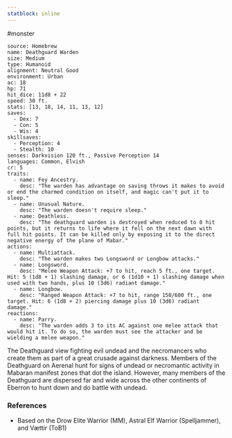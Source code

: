 ```yaml
---
statblock: inline
---
```

 #monster 

```statblock
source: Homebrew
name: Deathguard Warden
size: Medium
type: Humanoid
alignment: Neutral Good
environment: Urban
ac: 18
hp: 71
hit_dice: 11d8 + 22
speed: 30 ft.
stats: [13, 18, 14, 11, 13, 12]
saves:
  - Dex: 7
  - Con: 5
  - Wis: 4
skillsaves:
  - Perception: 4
  - Stealth: 10
senses: Darkvision 120 ft., Passive Perception 14
languages: Common, Elvish
cr: 5
traits:
  - name: Fey Ancestry.
    desc: "The warden has advantage on saving throws it makes to avoid or end the charmed condition on itself, and magic can't put it to sleep."
  - name: Unusual Nature.
    desc: "The warden doesn't require sleep."
  - name: Deathless.
    desc: "The deathguard warden is destroyed when reduced to 0 hit points, but it returns to life where it fell on the next dawn with full hit points. It can be killed only by exposing it to the direct negative energy of the plane of Mabar."
actions:
  - name: Multiattack.
    desc: "The warden makes two Longsword or Longbow attacks."
  - name: Longsword.
    desc: "Melee Weapon Attack: +7 to hit, reach 5 ft., one target. Hit: 5 (1d8 + 1) slashing damage, or 6 (1d10 + 1) slashing damage when used with two hands, plus 10 (3d6) radiant damage."
  - name: Longbow.
    desc: "Ranged Weapon Attack: +7 to hit, range 150/600 ft., one target. Hit: 6 (1d8 + 2) piercing damage plus 10 (3d6) radiant damage."
reactions:
  - name: Parry.
    desc: "The warden adds 3 to its AC against one melee attack that would hit it. To do so, the warden must see the attacker and be wielding a melee weapon."
```

The Deathguard view fighting evil undead and the necromancers who create them as part of a great crusade against darkness. Members of the Deathguard on Aerenal hunt for signs of undead or necromantic activity in Mabaran manifest zones that dot the island. However, many members of the Deathguard are dispersed far and wide across the other continents of Eberron to hunt down and do battle with undead. 

### References

* Based on the Drow Elite Warrior (MM), Astral Elf Warrior (Spelljammer), and Vættir (ToB1)
